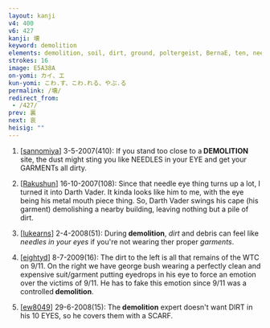 ```yaml
---
layout: kanji
v4: 400
v6: 427
kanji: 壊
keyword: demolition
elements: demolition, soil, dirt, ground, poltergeist, BernaE, ten, needle, eye, cross-eyed, net, top hat, scarf, cloth, clothes, clothing, garment
strokes: 16
image: E5A38A
on-yomi: カイ、エ
kun-yomi: こわ.す、こわ.れる、やぶ.る
permalink: /壊/
redirect_from:
 - /427/
prev: 裏
next: 哀
heisig: ""
---
```


1) [<a href="http://kanji.koohii.com/profile/sannomiya">sannomiya</a>] 3-5-2007(410): If you stand too close to a<strong> DEMOLITION</strong> site, the dust might sting you like NEEDLES in your EYE and get your GARMENTs all dirty.

2) [<a href="http://kanji.koohii.com/profile/Rakushun">Rakushun</a>] 16-10-2007(108): Since that needle eye thing turns up a lot, I turned it into Darth Vader. It kinda looks like him to me, with the eye being his metal mouth piece thing. So, Darth Vader swings his cape (his garment) demolishing a nearby building, leaving nothing but a pile of dirt.

3) [<a href="http://kanji.koohii.com/profile/lukearns">lukearns</a>] 2-4-2008(51): During<strong> demolition</strong>, <em>dirt</em> and debris can feel like <em>needles in your eyes</em> if you&#039;re not wearing ther proper <em>garments</em>.

4) [<a href="http://kanji.koohii.com/profile/eightyd">eightyd</a>] 8-7-2009(16): The dirt to the left is all that remains of the WTC on 9/11. On the right we have george bush wearing a perfectly clean and expensive suit/garment putting eyedrops in his eye to force an emotion over the victims of 9/11. He has to fake this emotion since 9/11 was a controlled<strong> demolition</strong>.

5) [<a href="http://kanji.koohii.com/profile/ew8049">ew8049</a>] 29-6-2008(15): The<strong> demolition</strong> expert doesn&#039;t want DIRT in his 10 EYES, so he covers them with a SCARF.

